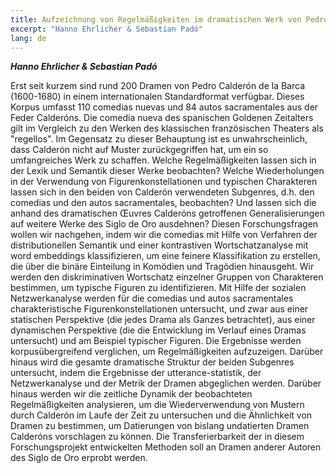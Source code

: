 ```yaml
---
title: Aufzeichnung von Regelmäßigkeiten im dramatischen Werk von Pedro Calderón de la Barca mit einem komputationellen Ansatz
excerpt: "Hanno Ehrlicher & Sebastian Padó"
lang: de
---
```


***Hanno Ehrlicher & Sebastian Padó***

Erst seit kurzem sind rund 200 Dramen von Pedro Calderón de la Barca (1600-1680) in einem internationalen Standardformat verfügbar. Dieses Korpus umfasst 110 comedias nuevas und 84 autos sacramentales aus der Feder Calderóns. Die comedia nueva des spanischen Goldenen Zeitalters gilt im Vergleich zu den Werken des klassischen französischen Theaters als "regellos". Im Gegensatz zu dieser Behauptung ist es unwahrscheinlich, dass Calderón nicht auf Muster zurückgegriffen hat, um ein so umfangreiches Werk zu schaffen. Welche Regelmäßigkeiten lassen sich in der Lexik und Semantik dieser Werke beobachten? Welche Wiederholungen in der Verwendung von Figurenkonstellationen und typischen Charakteren lassen sich in den beiden von Calderón verwendeten Subgenres, d.h. den comedias und den autos sacramentales, beobachten? Und lassen sich die anhand des dramatischen Œuvres Calderóns getroffenen Generalisierungen auf weitere Werke des Siglo de Oro ausdehnen? Diesen Forschungsfragen wollen wir nachgehen, indem wir die comedias mit Hilfe von Verfahren der distributionellen Semantik und einer kontrastiven Wortschatzanalyse mit word embeddings klassifizieren, um eine feinere Klassifikation zu erstellen, die über die binäre Einteilung in Komödien und Tragödien hinausgeht. Wir werden den diskriminativen Wortschatz einzelner Gruppen von Charakteren bestimmen, um typische Figuren zu identifizieren. Mit Hilfe der sozialen Netzwerkanalyse werden für die comedias und autos sacramentales charakteristische Figurenkonstellationen untersucht, und zwar aus einer statischen Perspektive (die jedes Drama als Ganzes betrachtet), aus einer dynamischen Perspektive (die die Entwicklung im Verlauf eines Dramas untersucht) und am Beispiel typischer Figuren. Die Ergebnisse werden korpusübergreifend verglichen, um Regelmäßigkeiten aufzuzeigen. Darüber hinaus wird die gesamte dramatische Struktur der beiden Subgenres untersucht, indem die Ergebnisse der utterance-statistik, der Netzwerkanalyse und der Metrik der Dramen abgeglichen werden. Darüber hinaus werden wir die zeitliche Dynamik der beobachteten Regelmäßigkeiten analysieren, um die Wiederverwendung von Mustern durch Calderón im Laufe der Zeit zu untersuchen und die Ähnlichkeit von Dramen zu bestimmen, um Datierungen von bislang undatierten Dramen Calderóns vorschlagen zu können. Die Transferierbarkeit der in diesem Forschungsprojekt entwickelten Methoden soll an Dramen anderer Autoren des Siglo de Oro erprobt werden.
